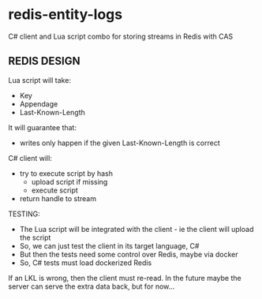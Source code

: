 # redis-entity-logs
C# client and Lua script combo for storing streams in Redis with CAS


REDIS DESIGN
-------------------------------------

Lua script will take:
- Key
- Appendage
- Last-Known-Length
	
It will guarantee that:
- writes only happen if the given Last-Known-Length is correct
		
C# client will:
- try to execute script by hash
	- upload script if missing
	- execute script
- return handle to stream
	
TESTING:
- The Lua script will be integrated with the client - ie the client will upload the script
- So, we can just test the client in its target language, C#
- But then the tests need some control over Redis, maybe via docker
- So, C# tests must load dockerized Redis
		
If an LKL is wrong, then the client must re-read. In the future maybe the server can serve the extra data back, but for now...

